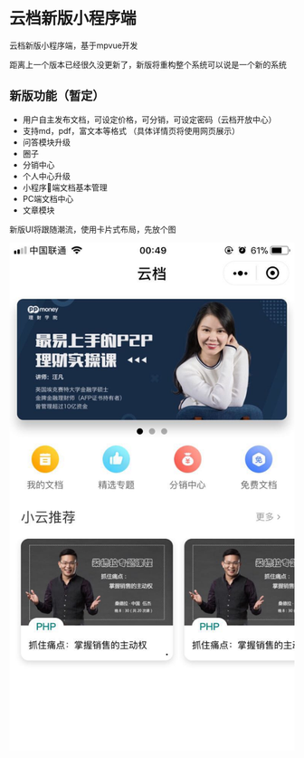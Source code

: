 # 云档新版小程序端
云档新版小程序端，基于mpvue开发

距离上一个版本已经很久没更新了，新版将重构整个系统可以说是一个新的系统

## 新版功能（暂定）
- 用户自主发布文档，可设定价格，可分销，可设定密码（云档开放中心）
- 支持md，pdf，富文本等格式 （具体详情页将使用网页展示）
- 问答模块升级
- 圈子
- 分销中心
- 个人中心升级
- 小程序端文档基本管理
- PC端文档中心
- 文章模块

新版UI将跟随潮流，使用卡片式布局，先放个图

![](https://github.com/SmallRuralDog/cloud-doc-v2/blob/master/WechatIMG5.jpeg)
